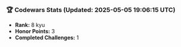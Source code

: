 ### 🏆 Codewars Stats (Updated: 2025-05-05 19:06:15 UTC)

- **Rank:** 8 kyu
- **Honor Points:** 3
- **Completed Challenges:** 1
